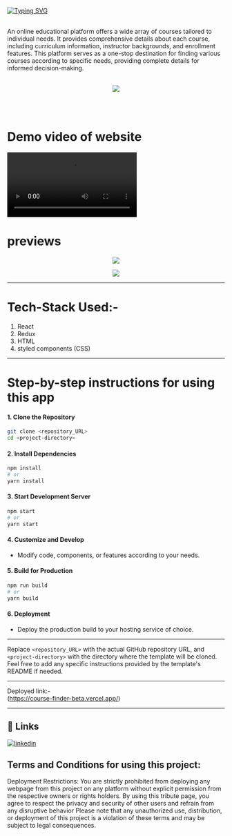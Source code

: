 [![Typing SVG](https://readme-typing-svg.herokuapp.com?font=Fira+Code&size=23&duration=3000&pause=1000&random=false&width=435&lines=Hi+!+i+am+Sk+Alijan;This+is+my+Course-finder+app+;made+in+just+1+day)](https://git.io/typing-svg)

<br>
An online educational platform offers a wide array of courses tailored to individual needs. It provides comprehensive details about each course, including curriculum information, instructor backgrounds, and enrollment features. This platform serves as a one-stop destination for finding various courses according to specific needs, providing complete details for informed decision-making. <br><br>
<p align="center"><img src="https://github.com/SK-ALIJAN/course-finder/assets/106768235/ce8cd734-b1c6-470c-97d4-ff0e61828c71"></p> 
<br>
<br>


# Demo video of website
<video src="https://github.com/SK-ALIJAN/course-finder/assets/106768235/03901f75-876f-49fc-83fb-5ec0d81afe0c"></video>


# previews
<p align="center"><img src="https://github.com/SK-ALIJAN/course-finder/assets/106768235/ed02bd90-5230-4b44-8807-9a57b2a50156"></p> 
<p align="center"><img src="https://github.com/SK-ALIJAN/course-finder/assets/106768235/2dd170d8-bc61-43fa-ba97-8bcd73e15035"></p> 


****************************************************************************************

# Tech-Stack Used:-
1. React
2. Redux 
3. HTML
4. styled components (CSS)


****************************************************************************************

# Step-by-step instructions for using this app

#### 1. Clone the Repository
```bash
git clone <repository_URL>
cd <project-directory>
```

#### 2. Install Dependencies
```bash
npm install
# or
yarn install
```

#### 3. Start Development Server
```bash
npm start
# or
yarn start
```

#### 4. Customize and Develop
- Modify code, components, or features according to your needs.

#### 5. Build for Production
```bash
npm run build
# or
yarn build
```

#### 6. Deployment
- Deploy the production build to your hosting service of choice.

---

Replace `<repository_URL>` with the actual GitHub repository URL, and `<project-directory>` with the directory where the template will be cloned. Feel free to add any specific instructions provided by the template's README if needed.

****************************************************************************************
Deployed link:-
<br>
(https://course-finder-beta.vercel.app/)

****************************************************************************************

## 🔗 Links
[![linkedin](https://img.shields.io/badge/linkedin-0A66C2?style=for-the-badge&logo=linkedin&logoColor=white)](https://www.linkedin.com/in/alijan786/)



## Terms and Conditions for using this project:

Deployment Restrictions: You are strictly prohibited from deploying any webpage from this project on any platform without explicit permission from the respective owners or rights holders.
By using this tribute page, you agree to respect the privacy and security of other users and refrain from any disruptive behavior
Please note that any unauthorized use, distribution, or deployment of this project is a violation of these terms and may be subject to legal consequences.
